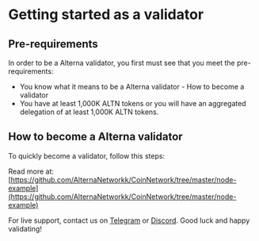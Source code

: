 # Getting started as a validator

## Pre-requirements

In order to be a Alterna validator, you first must see that you meet the pre-requirements:

* You know what it means to be a Alterna validator - How to become a validator
* You have at least 1,000K ALTN tokens or you will have an aggregated delegation of at least 1,000K ALTN tokens.

## How to become a Alterna validator

To quickly become a validator, follow this steps:

Read more at: [https://github.com/AlternaNetworkk/CoinNetwork/tree/master/node-example](https://github.com/AlternaNetworkk/CoinNetwork/tree/master/node-example)

For live support, contact us on [Telegram](https://t.me/) or [Discord](https://discord.gg/). Good luck and happy validating!
